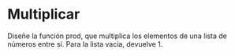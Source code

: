 # Multiplicar

Diseñe la función prod, que multiplica los elementos de una lista de números entre sí. Para la lista vacía, devuelve 1.